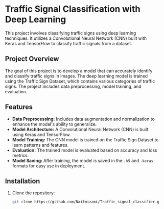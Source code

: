 # Traffic Signal Classification with Deep Learning

This project involves classifying traffic signs using deep learning techniques. It utilizes a Convolutional Neural Network (CNN) built with Keras and TensorFlow to classify traffic signals from a dataset.

## Project Overview

The goal of this project is to develop a model that can accurately identify and classify traffic signs in images. The deep learning model is trained using the Traffic Sign Dataset, which contains various categories of traffic signs. The project includes data preprocessing, model training, and evaluation.

## Features

- **Data Preprocessing:** Includes data augmentation and normalization to enhance the model's ability to generalize.
- **Model Architecture:** A Convolutional Neural Network (CNN) is built using Keras and TensorFlow.
- **Model Training:** The CNN model is trained on the Traffic Sign Dataset to learn patterns and features.
- **Evaluation:** The trained model is evaluated based on accuracy and loss metrics.
- **Model Saving:** After training, the model is saved in the `.h5` and `.keras` formats for easy use in deployment.

## Installation

1. Clone the repository:
   ```bash
   git clone https://github.com/Naifnizami/Traffic_signal_classifier.git
